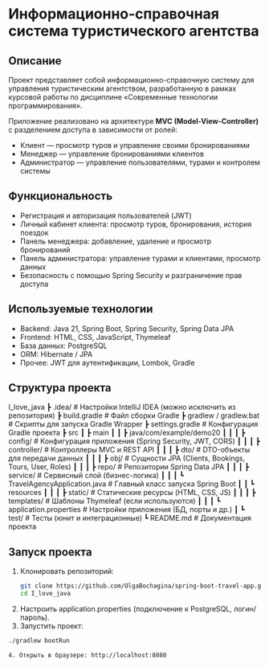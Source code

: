 # Информационно-справочная система туристического агентства

## Описание
Проект представляет собой информационно-справочную систему для управления туристическим агентством, разработанную в рамках курсовой работы по дисциплине «Современные технологии программирования».

Приложение реализовано на архитектуре **MVC (Model-View-Controller)** с разделением доступа в зависимости от ролей:
- Клиент — просмотр туров и управление своими бронированиями
- Менеджер — управление бронированиями клиентов
- Администратор — управление пользователями, турами и контролем системы

## Функциональность
- Регистрация и авторизация пользователей (JWT)
- Личный кабинет клиента: просмотр туров, бронирования, история поездок
- Панель менеджера: добавление, удаление и просмотр бронирований
- Панель администратора: управление турами и клиентами, просмотр данных
- Безопасность с помощью Spring Security и разграничение прав доступа

## Используемые технологии
- Backend: Java 21, Spring Boot, Spring Security, Spring Data JPA  
- Frontend: HTML, CSS, JavaScript, Thymeleaf  
- База данных: PostgreSQL  
- ORM: Hibernate / JPA  
- Прочее: JWT для аутентификации, Lombok, Gradle
  
## Структура проекта

I_love_java
 ┣ .idea/                  # Настройки IntelliJ IDEA (можно исключить из репозитория)
 ┣ build.gradle            # Файл сборки Gradle
 ┣ gradlew / gradlew.bat   # Скрипты для запуска Gradle Wrapper
 ┣ settings.gradle         # Конфигурация Gradle проекта
 ┣ src
 ┃ ┣ main
 ┃ ┃ ┣ java/com/example/demo20
 ┃ ┃ ┃ ┣ config/           # Конфигурация приложения (Spring Security, JWT, CORS)
 ┃ ┃ ┃ ┣ controller/       # Контроллеры MVC и REST API
 ┃ ┃ ┃ ┣ dto/              # DTO-объекты для передачи данных
 ┃ ┃ ┃ ┣ obj/              # Сущности JPA (Clients, Bookings, Tours, User, Roles)
 ┃ ┃ ┃ ┣ repo/             # Репозитории Spring Data JPA
 ┃ ┃ ┃ ┣ service/          # Сервисный слой (бизнес-логика)
 ┃ ┃ ┃ ┗ TravelAgencyApplication.java # Главный класс запуска Spring Boot
 ┃ ┃ ┗ resources
 ┃ ┃ ┃ ┣ static/           # Статические ресурсы (HTML, CSS, JS)
 ┃ ┃ ┃ ┣ templates/        # Шаблоны Thymeleaf (если используются)
 ┃ ┃ ┃ ┗ application.properties # Настройки приложения (БД, порты и др.)
 ┃ ┗ test/                 # Тесты (юнит и интеграционные)
 ┗ README.md               # Документация проекта

## Запуск проекта
1. Клонировать репозиторий:
   ```bash
   git clone https://github.com/OlgaBochagina/spring-boot-travel-app.git
   cd I_love_java
2. Настроить application.properties (подключение к PostgreSQL, логин/пароль).
3. Запустить проект:
```bash
./gradlew bootRun

4. Открыть в браузере: http://localhost:8080
